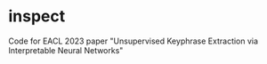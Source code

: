 # inspect
Code for EACL 2023 paper "Unsupervised Keyphrase Extraction via Interpretable Neural Networks"
